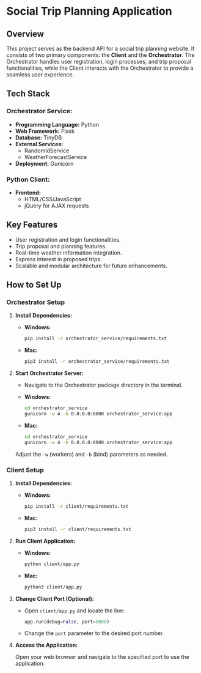 # Social Trip Planning Application

## Overview

This project serves as the backend API for a social trip planning website. It consists of two primary components: the **Client** and the **Orchestrator**. The Orchestrator handles user registration, login processes, and trip proposal functionalities, while the Client interacts with the Orchestrator to provide a seamless user experience.

## Tech Stack

### Orchestrator Service:

- **Programming Language:** Python
- **Web Framework:** Flask
- **Database:** TinyDB
- **External Services:**
  - RandomIdService
  - WeatherForecastService
- **Deployment:** Gunicorn

### Python Client:

- **Frontend:**
  - HTML/CSS/JavaScript
  - jQuery for AJAX requests

## Key Features

- User registration and login functionalities.
- Trip proposal and planning features.
- Real-time weather information integration.
- Express interest in proposed trips.
- Scalable and modular architecture for future enhancements.

## How to Set Up

### Orchestrator Setup

1. **Install Dependencies:**

   - **Windows:**
     ```bash
     pip install -r orchestrator_service/requirements.txt
     ```

   - **Mac:**
     ```bash
     pip3 install -r orchestrator_service/requirements.txt
     ```

2. **Start Orchestrator Server:**

   - Navigate to the Orchestrator package directory in the terminal.

   - **Windows:**
     ```bash
     cd orchestrator_service
     gunicorn -w 4 -b 0.0.0.0:8000 orchestrator_service:app
     ```

   - **Mac:**
     ```bash
     cd orchestrator_service
     gunicorn -w 4 -b 0.0.0.0:8000 orchestrator_service:app
     ```

   Adjust the `-w` (workers) and `-b` (bind) parameters as needed.

### Client Setup

1. **Install Dependencies:**

   - **Windows:**
     ```bash
     pip install -r client/requirements.txt
     ```

   - **Mac:**
     ```bash
     pip3 install -r client/requirements.txt
     ```

2. **Run Client Application:**

   - **Windows:**
     ```bash
     python client/app.py
     ```

   - **Mac:**
     ```bash
     python3 client/app.py
     ```

3. **Change Client Port (Optional):**

   - Open `client/app.py` and locate the line:
     ```python
     app.run(debug=False, port=8080)
     ```
   - Change the `port` parameter to the desired port number.

4. **Access the Application:**

   Open your web browser and navigate to the specified port to use the application.

